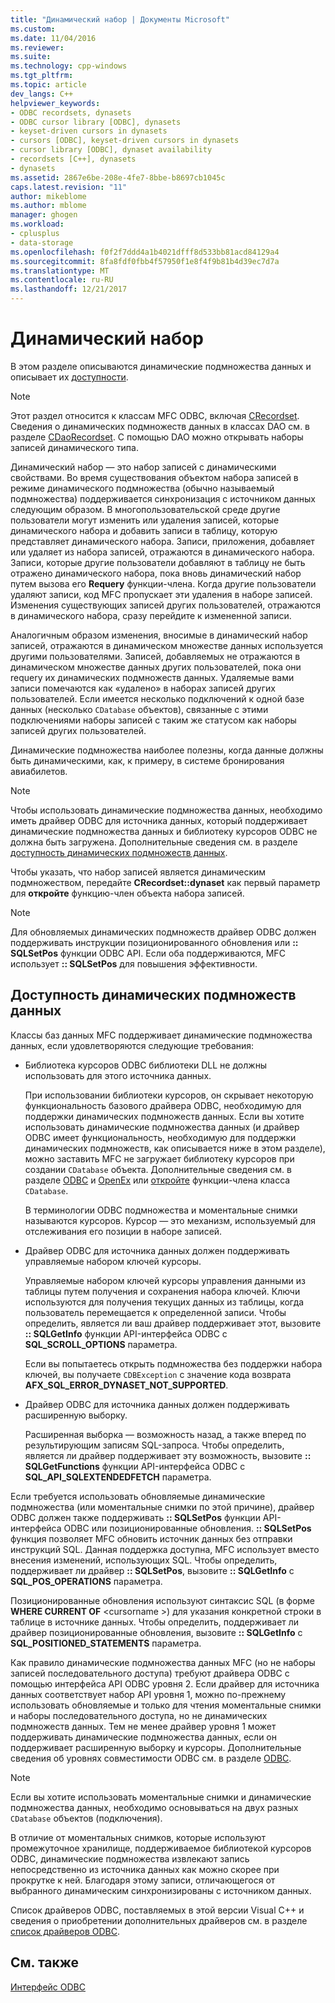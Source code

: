 ```yaml
---
title: "Динамический набор | Документы Microsoft"
ms.custom: 
ms.date: 11/04/2016
ms.reviewer: 
ms.suite: 
ms.technology: cpp-windows
ms.tgt_pltfrm: 
ms.topic: article
dev_langs: C++
helpviewer_keywords:
- ODBC recordsets, dynasets
- ODBC cursor library [ODBC], dynasets
- keyset-driven cursors in dynasets
- cursors [ODBC], keyset-driven cursors in dynasets
- cursor library [ODBC], dynaset availability
- recordsets [C++], dynasets
- dynasets
ms.assetid: 2867e6be-208e-4fe7-8bbe-b8697cb1045c
caps.latest.revision: "11"
author: mikeblome
ms.author: mblome
manager: ghogen
ms.workload:
- cplusplus
- data-storage
ms.openlocfilehash: f0f2f7ddd4a1b4021dfff8d533bb81acd84129a4
ms.sourcegitcommit: 8fa8fdf0fbb4f57950f1e8f4f9b81b4d39ec7d7a
ms.translationtype: MT
ms.contentlocale: ru-RU
ms.lasthandoff: 12/21/2017
---
```

# <a name="dynaset"></a>Динамический набор
В этом разделе описываются динамические подмножества данных и описывает их [доступности](#_core_availability_of_dynasets).  
  
> [!NOTE]
>  Этот раздел относится к классам MFC ODBC, включая [CRecordset](../../mfc/reference/crecordset-class.md). Сведения о динамических подмножеств данных в классах DAO см. в разделе [CDaoRecordset](../../mfc/reference/cdaorecordset-class.md). С помощью DAO можно открывать наборы записей динамического типа.  
  
 Динамический набор — это набор записей с динамическими свойствами. Во время существования объектом набора записей в режиме динамического подмножества (обычно называемый подмножества) поддерживается синхронизация с источником данных следующим образом. В многопользовательской среде другие пользователи могут изменить или удаления записей, которые динамического набора и добавить записи в таблицу, которую представляет динамического набора. Записи, приложения, добавляет или удаляет из набора записей, отражаются в динамического набора. Записи, которые другие пользователи добавляют в таблицу не быть отражено динамического набора, пока вновь динамический набор путем вызова его **Requery** функции-члена. Когда другие пользователи удаляют записи, код MFC пропускает эти удаления в наборе записей. Изменения существующих записей других пользователей, отражаются в динамического набора, сразу перейдите к измененной записи.  
  
 Аналогичным образом изменения, вносимые в динамический набор записей, отражаются в динамическом множестве данных используется другими пользователями. Записей, добавляемых не отражаются в динамическом множестве данных других пользователей, пока они requery их динамических подмножеств данных. Удаляемые вами записи помечаются как «удалено» в наборах записей других пользователей. Если имеется несколько подключений к одной базе данных (несколько `CDatabase` объектов), связанные с этими подключениями наборы записей с таким же статусом как наборы записей других пользователей.  
  
 Динамические подмножества наиболее полезны, когда данные должны быть динамическими, как, к примеру, в системе бронирования авиабилетов.  
  
> [!NOTE]
>  Чтобы использовать динамические подмножества данных, необходимо иметь драйвер ODBC для источника данных, который поддерживает динамические подмножества данных и библиотеку курсоров ODBC не должна быть загружена. Дополнительные сведения см. в разделе [доступность динамических подмножеств данных](#_core_availability_of_dynasets).  
  
 Чтобы указать, что набор записей является динамическим подмножеством, передайте **CRecordset::dynaset** как первый параметр для **откройте** функцию-член объекта набора записей.  
  
> [!NOTE]
>  Для обновляемых динамических подмножеств драйвер ODBC должен поддерживать инструкции позиционированного обновления или **:: SQLSetPos** функции ODBC API. Если оба поддерживаются, MFC использует **:: SQLSetPos** для повышения эффективности.  
  
##  <a name="_core_availability_of_dynasets"></a>Доступность динамических подмножеств данных  
 Классы баз данных MFC поддерживает динамические подмножества данных, если удовлетворяются следующие требования:  
  
-   Библиотека курсоров ODBC библиотеки DLL не должны использовать для этого источника данных.  
  
     При использовании библиотеки курсоров, он скрывает некоторую функциональность базового драйвера ODBC, необходимую для поддержки динамических подмножеств данных. Если вы хотите использовать динамические подмножества данных (и драйвер ODBC имеет функциональность, необходимую для поддержки динамических подмножеств, как описывается ниже в этом разделе), можно заставить MFC не загружает библиотеку курсоров при создании `CDatabase` объекта. Дополнительные сведения см. в разделе [ODBC](../../data/odbc/odbc-basics.md) и [OpenEx](../../mfc/reference/cdatabase-class.md#openex) или [откройте](../../mfc/reference/cdatabase-class.md#open) функции-члена класса `CDatabase`.  
  
     В терминологии ODBC подмножества и моментальные снимки называются курсоров. Курсор — это механизм, используемый для отслеживания его позиции в наборе записей.  
  
-   Драйвер ODBC для источника данных должен поддерживать управляемые набором ключей курсоры.  
  
     Управляемые набором ключей курсоры управления данными из таблицы путем получения и сохранения набора ключей. Ключи используются для получения текущих данных из таблицы, когда пользователь перемещается к определенной записи. Чтобы определить, является ли ваш драйвер поддерживает этот, вызовите **:: SQLGetInfo** функции API-интерфейса ODBC с **SQL_SCROLL_OPTIONS** параметра.  
  
     Если вы попытаетесь открыть подмножества без поддержки набора ключей, вы получаете `CDBException` с значение кода возврата **AFX_SQL_ERROR_DYNASET_NOT_SUPPORTED**.  
  
-   Драйвер ODBC для источника данных должен поддерживать расширенную выборку.  
  
     Расширенная выборка — возможность назад, а также вперед по результирующим записям SQL-запроса. Чтобы определить, является ли драйвер поддерживает эту возможность, вызовите **:: SQLGetFunctions** функции API-интерфейса ODBC с **SQL_API_SQLEXTENDEDFETCH** параметра.  
  
 Если требуется использовать обновляемые динамические подмножества (или моментальные снимки по этой причине), драйвер ODBC должен также поддерживать **:: SQLSetPos** функции API-интерфейса ODBC или позиционированные обновления. **:: SQLSetPos** функция позволяет MFC обновить источник данных без отправки инструкций SQL. Данная поддержка доступна, MFC использует вместо внесения изменений, использующих SQL. Чтобы определить, поддерживает ли драйвер **:: SQLSetPos**, вызовите **:: SQLGetInfo** с **SQL_POS_OPERATIONS** параметра.  
  
 Позиционированные обновления используют синтаксис SQL (в форме **WHERE CURRENT OF** \<cursorname >) для указания конкретной строки в таблице в источнике данных. Чтобы определить, поддерживает ли драйвер позиционированные обновления, вызовите **:: SQLGetInfo** с **SQL_POSITIONED_STATEMENTS** параметра.  
  
 Как правило динамические подмножества данных MFC (но не наборы записей последовательного доступа) требуют драйвера ODBC с помощью интерфейса API ODBC уровня 2. Если драйвер для источника данных соответствует набор API уровня 1, можно по-прежнему использовать обновляемые и только для чтения моментальные снимки и наборы последовательного доступа, но не динамических подмножеств данных. Тем не менее драйвер уровня 1 может поддерживать динамические подмножества данных, если он поддерживает расширенную выборку и курсоры. Дополнительные сведения об уровнях совместимости ODBC см. в разделе [ODBC](../../data/odbc/odbc-basics.md).  
  
> [!NOTE]
>  Если вы хотите использовать моментальные снимки и динамические подмножества данных, необходимо основываться на двух разных `CDatabase` объектов (подключения).  
  
 В отличие от моментальных снимков, которые используют промежуточное хранилище, поддерживаемое библиотекой курсоров ODBC, динамические подмножества извлекают запись непосредственно из источника данных как можно скорее при прокрутке к ней. Благодаря этому записи, отличающегося от выбранного динамическим синхронизированы с источником данных.  
  
 Список драйверов ODBC, поставляемых в этой версии Visual C++ и сведения о приобретении дополнительных драйверов см. в разделе [список драйверов ODBC](../../data/odbc/odbc-driver-list.md).  
  
## <a name="see-also"></a>См. также  
 [Интерфейс ODBC](../../data/odbc/open-database-connectivity-odbc.md)